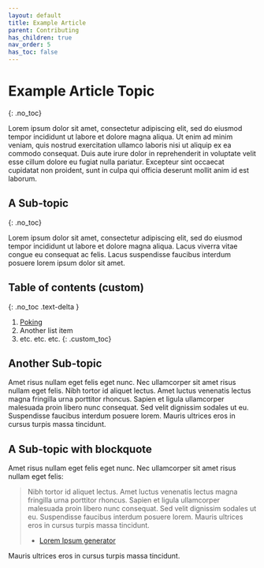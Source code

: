 ```yaml
---
layout: default
title: Example Article
parent: Contributing
has_children: true
nav_order: 5
has_toc: false
---
```

# Example Article Topic
{: .no_toc}

Lorem ipsum dolor sit amet, consectetur adipiscing elit, sed do eiusmod tempor incididunt ut labore et dolore magna aliqua. Ut enim ad minim veniam, quis nostrud exercitation ullamco laboris nisi ut aliquip ex ea commodo consequat. Duis aute irure dolor in reprehenderit in voluptate velit esse cillum dolore eu fugiat nulla pariatur. Excepteur sint occaecat cupidatat non proident, sunt in culpa qui officia deserunt mollit anim id est laborum.

## A Sub-topic
{: .no_toc}

Lorem ipsum dolor sit amet, consectetur adipiscing elit, sed do eiusmod tempor incididunt ut labore et dolore magna aliqua. Lacus viverra vitae congue eu consequat ac felis. Lacus suspendisse faucibus interdum posuere lorem ipsum dolor sit amet.

## Table of contents (custom)
{: .no_toc .text-delta }
1. [Poking](https://epitaph.dev/docs/Tools/Assembly/Poking/)
2. Another list item
3. etc. etc. etc.
{: .custom_toc}

## Another Sub-topic

Amet risus nullam eget felis eget nunc. Nec ullamcorper sit amet risus nullam eget felis. Nibh tortor id aliquet lectus. Amet luctus venenatis lectus magna fringilla urna porttitor rhoncus. Sapien et ligula ullamcorper malesuada proin libero nunc consequat. Sed velit dignissim sodales ut eu. Suspendisse faucibus interdum posuere lorem. Mauris ultrices eros in cursus turpis massa tincidunt.

## A Sub-topic with blockquote

Amet risus nullam eget felis eget nunc. Nec ullamcorper sit amet risus nullam eget felis:
> Nibh tortor id aliquet lectus. Amet luctus venenatis lectus magna fringilla urna porttitor rhoncus. Sapien et ligula ullamcorper malesuada proin libero nunc consequat. Sed velit dignissim sodales ut eu. Suspendisse faucibus interdum posuere lorem. Mauris ultrices eros in cursus turpis massa tincidunt.
> - [Lorem Ipsum generator](loremipsum.io)

Mauris ultrices eros in cursus turpis massa tincidunt.
